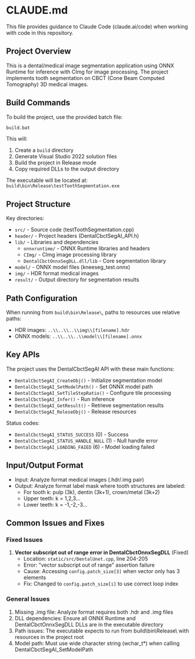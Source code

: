 # CLAUDE.md

This file provides guidance to Claude Code (claude.ai/code) when working with code in this repository.

## Project Overview

This is a dental/medical image segmentation application using ONNX Runtime for inference with CImg for image processing. The project implements tooth segmentation on CBCT (Cone Beam Computed Tomography) 3D medical images.

## Build Commands

To build the project, use the provided batch file:
```bash
build.bat
```

This will:
1. Create a `build` directory
2. Generate Visual Studio 2022 solution files
3. Build the project in Release mode
4. Copy required DLLs to the output directory

The executable will be located at: `build\bin\Release\testToothSegmentation.exe`

## Project Structure

Key directories:
- `src/` - Source code (testToothSegmentation.cpp)
- `header/` - Project headers (DentalCbctSegAI_API.h)
- `lib/` - Libraries and dependencies
  - `onnxruntime/` - ONNX Runtime libraries and headers
  - `CImg/` - CImg image processing library
  - `DentalCbctOnnxSegDLL.dll/lib` - Core segmentation library
- `model/` - ONNX model files (kneeseg_test.onnx)
- `img/` - HDR format medical images
- `result/` - Output directory for segmentation results

## Path Configuration

When running from `build\bin\Release\`, paths to resources use relative paths:
- HDR images: `..\\..\\..\\img\\[filename].hdr`
- ONNX models: `..\\..\\..\\model\\[filename].onnx`

## Key APIs

The project uses the DentalCbctSegAI API with these main functions:
- `DentalCbctSegAI_CreateObj()` - Initialize segmentation model
- `DentalCbctSegAI_SetModelPath()` - Set ONNX model path
- `DentalCbctSegAI_SetTileStepRatio()` - Configure tile processing
- `DentalCbctSegAI_Infer()` - Run inference
- `DentalCbctSegAI_GetResult()` - Retrieve segmentation results
- `DentalCbctSegAI_ReleseObj()` - Release resources

Status codes:
- `DentalCbctSegAI_STATUS_SUCCESS` (0) - Success
- `DentalCbctSegAI_STATUS_HANDLE_NULL` (1) - Null handle error
- `DentalCbctSegAI_LOADING_FAIED` (6) - Model loading failed

## Input/Output Format

- Input: Analyze format medical images (.hdr/.img pair)
- Output: Analyze format label mask where tooth structures are labeled:
  - For tooth k: pulp (3k), dentin (3k+1), crown/metal (3k+2)
  - Upper teeth: k = 1,2,3...
  - Lower teeth: k = -1,-2,-3...

## Common Issues and Fixes

### Fixed Issues
1. **Vector subscript out of range error in DentalCbctOnnxSegDLL** (Fixed)
   - Location: `static/src/DentalUnet.cpp`, line 204-205
   - Error: "vector subscript out of range" assertion failure
   - Cause: Accessing `config.patch_size[3]` when vector only has 3 elements
   - Fix: Changed to `config.patch_size[i]` to use correct loop index

### General Issues
1. Missing .img file: Analyze format requires both .hdr and .img files
2. DLL dependencies: Ensure all ONNX Runtime and DentalCbctOnnxSegDLL DLLs are in the executable directory
3. Path issues: The executable expects to run from build\bin\Release\ with resources in the project root
4. Model path: Must use wide character string (wchar_t*) when calling DentalCbctSegAI_SetModelPath